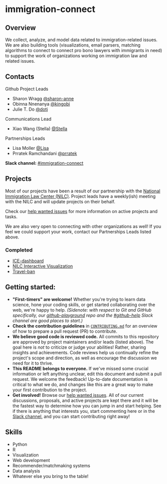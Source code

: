 # immigration-connect

## Overview

We collect, analyze, and model data related to immigration-related issues. We are also building tools (visualizations, email parsers, matching algorithms to connect to connect pro bono lawyers with immigrants in need) to support the work of organizations working on immigration law and related issues.

## Contacts

Github Project Leads
* Sharon Wragg [@sharon-anne](https://datafordemocracy.slack.com/messages/D9M456TLJ/)
* Obinna Nnenanya [@kingobi](https://datafordemocracy.slack.com/messages/DCMJFF8SX/)
* Julie T. Do [@dotj](https://datafordemocracy.slack.com/messages/DCMJBRGTD/)

Communications Lead
* Xiao Wang (Stella) [@Stella](https://datafordemocracy.slack.com/messages/DCMJD269H/)

Partnerships Leads
* Lisa Moller [@Lisa](https://datafordemocracy.slack.com/messages/DCNP80RAB/)
* Prratek Ramchandani [@prratek](https://datafordemocracy.slack.com/messages/DCMN0Q75G/)

**Slack channel:** [#immigration-connect](https://datafordemocracy.slack.com/messages/immigration-connect/)

## Projects

Most of our projects have been a result of our partnership with the [National Immigration Law Center (NILC)](https://www.nilc.org/). Project leads have a weekly(ish) meeting with the NILC and will update projects on their behalf.

Check our [help wanted issues](https://github.com/Data4Democracy/immigration-connect/issues) for more information on active projects and tasks.

We are also very open to connecting with other organizations as well! If you feel we could support your work, contact our Partnerships Leads listed above.

### Completed

* [ICE-dashboard](https://github.com/Data4Democracy/immigration-connect/tree/master/ICE-dashboard)
* [NILC Interactive Visualization](https://github.com/Data4Democracy/immigration-connect/tree/master/nilc-visualization-project)
* [Travel-ban](https://github.com/Data4Democracy/immigration-connect/tree/master/travel-ban)

## Getting started:
* **"First-timers" are welcome!** Whether you're trying to learn data science, hone your coding skills, or get started collaborating over the web, we're happy to help. *(Sidenote: with respect to Git and GitHub specifically, our [github-playground](https://github.com/Data4Democracy/github-playground) repo and the [#github-help](https://datafordemocracy.slack.com/messages/github-help/) Slack channel are good places to start.)*
* **Check the contribution guidelines** in [`CONTRIBUTING.md`](https://github.com/Data4Democracy/immigration-connect/blob/master/CONTRIBUTING.md) for an overview of how to prepare a pull request (PR) to contribute.
* **We believe good code is reviewed code.** All commits to this repository are approved by project maintainers and/or leads (listed above). The goal here is *not* to criticize or judge your abilities! Rather, sharing insights and achievements. Code reviews help us continually refine the project's scope and direction, as well as encourage the discussion we need for it to thrive.
* **This README belongs to everyone.** If we've missed some crucial information or left anything unclear, edit this document and submit a pull request. We welcome the feedback! Up-to-date documentation is critical to what we do, and changes like this are a great way to make your first contribution to the project.
* **Get involved!** Browse our [help wanted issues](https://github.com/Data4Democracy/immigration-connect/issues). All of our current discussions, proposals, and active projects are kept there and it will be the fastest way to determine how you can jump in and start helping. See if there is anything that interests you, start commenting here or in the [Slack channel](https://datafordemocracy.slack.com/messages/immigration-connect/), and you can start contributing right away!

## Skills

* Python
* R
* Visualization
* Web development
* Recommender/matchmaking systems
* Data analysis
* Whatever else you bring to the table!
